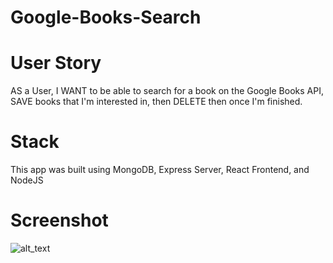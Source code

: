 # Google-Books-Search

# User Story
 AS a User, I WANT to be able to search for a book on the Google Books API, SAVE books that I'm interested in, then DELETE then once I'm finished.
 
# Stack
 This app was built using MongoDB, Express Server, React Frontend, and NodeJS
 
# Screenshot
![alt_text](./client/src/images/Screenshot.png)

